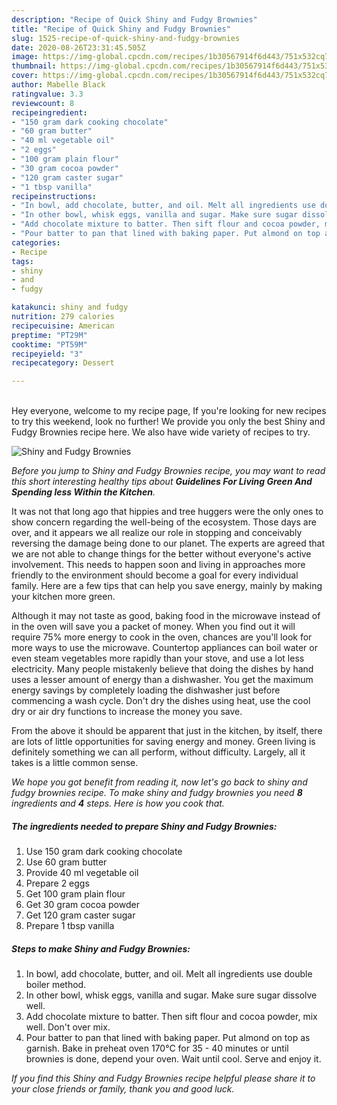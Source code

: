 ```yaml
---
description: "Recipe of Quick Shiny and Fudgy Brownies"
title: "Recipe of Quick Shiny and Fudgy Brownies"
slug: 1525-recipe-of-quick-shiny-and-fudgy-brownies
date: 2020-08-26T23:31:45.505Z
image: https://img-global.cpcdn.com/recipes/1b30567914f6d443/751x532cq70/shiny-and-fudgy-brownies-recipe-main-photo.jpg
thumbnail: https://img-global.cpcdn.com/recipes/1b30567914f6d443/751x532cq70/shiny-and-fudgy-brownies-recipe-main-photo.jpg
cover: https://img-global.cpcdn.com/recipes/1b30567914f6d443/751x532cq70/shiny-and-fudgy-brownies-recipe-main-photo.jpg
author: Mabelle Black
ratingvalue: 3.3
reviewcount: 8
recipeingredient:
- "150 gram dark cooking chocolate"
- "60 gram butter"
- "40 ml vegetable oil"
- "2 eggs"
- "100 gram plain flour"
- "30 gram cocoa powder"
- "120 gram caster sugar"
- "1 tbsp vanilla"
recipeinstructions:
- "In bowl, add chocolate, butter, and oil. Melt all ingredients use double boiler method."
- "In other bowl, whisk eggs, vanilla and sugar. Make sure sugar dissolve well."
- "Add chocolate mixture to batter. Then sift flour and cocoa powder, mix well. Don&#39;t over mix."
- "Pour batter to pan that lined with baking paper. Put almond on top as garnish. Bake in preheat oven 170°C for 35 - 40 minutes or until brownies is done, depend your oven. Wait until cool. Serve and enjoy it."
categories:
- Recipe
tags:
- shiny
- and
- fudgy

katakunci: shiny and fudgy 
nutrition: 279 calories
recipecuisine: American
preptime: "PT29M"
cooktime: "PT59M"
recipeyield: "3"
recipecategory: Dessert

---
```

<br>
Hey everyone, welcome to my recipe page, If you're looking for new recipes to try this weekend, look no further! We provide you only the best Shiny and Fudgy Brownies recipe here. We also have wide variety of recipes to try.
<br>


![Shiny and Fudgy Brownies](https://img-global.cpcdn.com/recipes/1b30567914f6d443/751x532cq70/shiny-and-fudgy-brownies-recipe-main-photo.jpg)

<i>Before you jump to Shiny and Fudgy Brownies recipe, you may want to read this short interesting healthy tips about 
<strong>Guidelines For Living Green And Spending less Within the Kitchen</strong>.</i>
</br>

It was not that long ago that hippies and tree huggers were the only ones to show concern regarding the well-being of the ecosystem. Those days are over, and it appears we all realize our role in stopping and conceivably reversing the damage being done to our planet. The experts are agreed that we are not able to change things for the better without everyone's active involvement. This needs to happen soon and living in approaches more friendly to the environment should become a goal for every individual family. Here are a few tips that can help you save energy, mainly by making your kitchen more green.

Although it may not taste as good, baking food in the microwave instead of in the oven will save you a packet of money. When you find out it will require 75% more energy to cook in the oven, chances are you'll look for more ways to use the microwave. Countertop appliances can boil water or even steam vegetables more rapidly than your stove, and use a lot less electricity. Many people mistakenly believe that doing the dishes by hand uses a lesser amount of energy than a dishwasher. You get the maximum energy savings by completely loading the dishwasher just before commencing a wash cycle. Don't dry the dishes using heat, use the cool dry or air dry functions to increase the money you save.

From the above it should be apparent that just in the kitchen, by itself, there are lots of little opportunities for saving energy and money. Green living is definitely something we can all perform, without difficulty. Largely, all it takes is a little common sense.


<i>We hope you got benefit from reading it, now let's go back to shiny and fudgy brownies recipe. To make shiny and fudgy brownies you need <strong>8</strong> ingredients and <strong>4</strong> steps. Here is how you cook that.
</i>

##### The ingredients needed to prepare Shiny and Fudgy Brownies:

1. Use 150 gram dark cooking chocolate
1. Use 60 gram butter
1. Provide 40 ml vegetable oil
1. Prepare 2 eggs
1. Get 100 gram plain flour
1. Get 30 gram cocoa powder
1. Get 120 gram caster sugar
1. Prepare 1 tbsp vanilla


##### Steps to make Shiny and Fudgy Brownies:

1. In bowl, add chocolate, butter, and oil. Melt all ingredients use double boiler method.
1. In other bowl, whisk eggs, vanilla and sugar. Make sure sugar dissolve well.
1. Add chocolate mixture to batter. Then sift flour and cocoa powder, mix well. Don&#39;t over mix.
1. Pour batter to pan that lined with baking paper. Put almond on top as garnish. Bake in preheat oven 170°C for 35 - 40 minutes or until brownies is done, depend your oven. Wait until cool. Serve and enjoy it.


<i>If you find this Shiny and Fudgy Brownies recipe helpful please share it to your close friends or family, thank you and good luck.</i>
